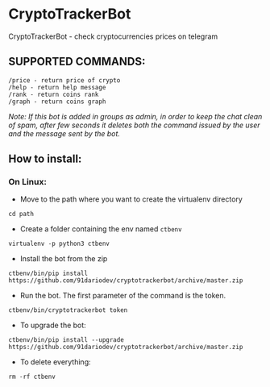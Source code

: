# CryptoTrackerBot
CryptoTrackerBot - check cryptocurrencies prices on telegram

## SUPPORTED COMMANDS:
```
/price - return price of crypto
/help - return help message
/rank - return coins rank
/graph - return coins graph
```
_Note: If this bot is added in groups as admin, in order to keep the chat clean of spam, after few seconds it deletes both the command issued by the user and the message sent by the bot._

## How to install:

### On Linux:

- Move to the path where you want to create the virtualenv directory
```
cd path
```
- Create a folder containing the env named `ctbenv`
```
virtualenv -p python3 ctbenv 
```
- Install the bot from the zip
```
ctbenv/bin/pip install https://github.com/91dariodev/cryptotrackerbot/archive/master.zip
```
- Run the bot. The first parameter of the command is the token.
```
ctbenv/bin/cryptotrackerbot token
```
- To upgrade the bot:
```
ctbenv/bin/pip install --upgrade https://github.com/91dariodev/cryptotrackerbot/archive/master.zip
```
- To delete everything:
```
rm -rf ctbenv
```
